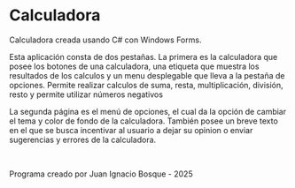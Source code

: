 # Calculadora

<p>Calculadora creada usando C# con Windows Forms.</p>

<p>Esta aplicación consta de dos pestañas. La primera es la calculadora que posee los botones de una calculadora, una etiqueta que muestra los resultados de los calculos y un menu desplegable que lleva a la pestaña de opciones. Permite realizar calculos de suma, resta, multiplicación, división, resto y permite utilizar números negativos</p>
<p>La segunda página es el menú de opciones, el cual da la opción de cambiar el tema y color de fondo de la calculadora. También posee un breve texto en el que se busca incentivar al usuario a dejar su opinion o enviar sugerencias y errores de la calculadora.</p>
<br>
<p>Programa creado por Juan Ignacio Bosque - 2025</p>
